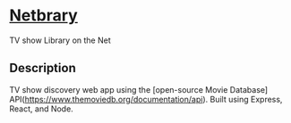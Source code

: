 # [Netbrary](https://demo-netbrary.herokuapp.com/)
TV show Library on the Net

## Description
TV show discovery web app using the [open-source Movie Database] API(https://www.themoviedb.org/documentation/api). Built using Express, React, and Node. 
